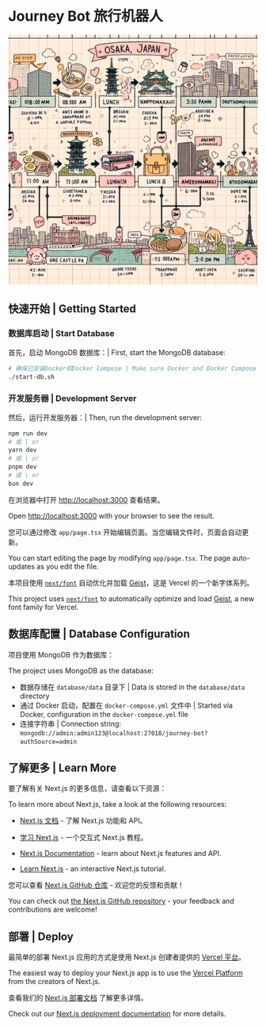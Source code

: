 <!--
 * @Date: 2025-04-10 13:31:58
 * @LastEditors: guantingting
 * @LastEditTime: 2025-05-06 17:02:39
-->

# Journey Bot 旅行机器人

<div align="center">
  <img src="./public/image/journey-map1.png" alt="Journey Map" width="800" />
</div>

## 快速开始 | Getting Started

### 数据库启动 | Start Database

首先，启动 MongoDB 数据库：| First, start the MongoDB database:

```bash
# 确保已安装Docker和Docker Compose | Make sure Docker and Docker Compose are installed
./start-db.sh
```

### 开发服务器 | Development Server

然后，运行开发服务器：| Then, run the development server:

```bash
npm run dev
# 或 | or
yarn dev
# 或 | or
pnpm dev
# 或 | or
bun dev
```

在浏览器中打开 [http://localhost:3000](http://localhost:3000) 查看结果。

Open [http://localhost:3000](http://localhost:3000) with your browser to see the result.

您可以通过修改 `app/page.tsx` 开始编辑页面。当您编辑文件时，页面会自动更新。

You can start editing the page by modifying `app/page.tsx`. The page auto-updates as you edit the file.

本项目使用 [`next/font`](https://nextjs.org/docs/app/building-your-application/optimizing/fonts) 自动优化并加载 [Geist](https://vercel.com/font)，这是 Vercel 的一个新字体系列。

This project uses [`next/font`](https://nextjs.org/docs/app/building-your-application/optimizing/fonts) to automatically optimize and load [Geist](https://vercel.com/font), a new font family for Vercel.

## 数据库配置 | Database Configuration

项目使用 MongoDB 作为数据库：

The project uses MongoDB as the database:

- 数据存储在 `database/data` 目录下 | Data is stored in the `database/data` directory
- 通过 Docker 启动，配置在 `docker-compose.yml` 文件中 | Started via Docker, configuration in the `docker-compose.yml` file
- 连接字符串 | Connection string: `mongodb://admin:admin123@localhost:27018/journey-bot?authSource=admin`

## 了解更多 | Learn More

要了解有关 Next.js 的更多信息，请查看以下资源：

To learn more about Next.js, take a look at the following resources:

- [Next.js 文档](https://nextjs.org/docs) - 了解 Next.js 功能和 API。
- [学习 Next.js](https://nextjs.org/learn) - 一个交互式 Next.js 教程。

- [Next.js Documentation](https://nextjs.org/docs) - learn about Next.js features and API.
- [Learn Next.js](https://nextjs.org/learn) - an interactive Next.js tutorial.

您可以查看 [Next.js GitHub 仓库](https://github.com/vercel/next.js) - 欢迎您的反馈和贡献！

You can check out [the Next.js GitHub repository](https://github.com/vercel/next.js) - your feedback and contributions are welcome!

## 部署 | Deploy

最简单的部署 Next.js 应用的方式是使用 Next.js 创建者提供的 [Vercel 平台](https://vercel.com/new?utm_medium=default-template&filter=next.js&utm_source=create-next-app&utm_campaign=create-next-app-readme)。

The easiest way to deploy your Next.js app is to use the [Vercel Platform](https://vercel.com/new?utm_medium=default-template&filter=next.js&utm_source=create-next-app&utm_campaign=create-next-app-readme) from the creators of Next.js.

查看我们的 [Next.js 部署文档](https://nextjs.org/docs/app/building-your-application/deploying) 了解更多详情。

Check out our [Next.js deployment documentation](https://nextjs.org/docs/app/building-your-application/deploying) for more details.
